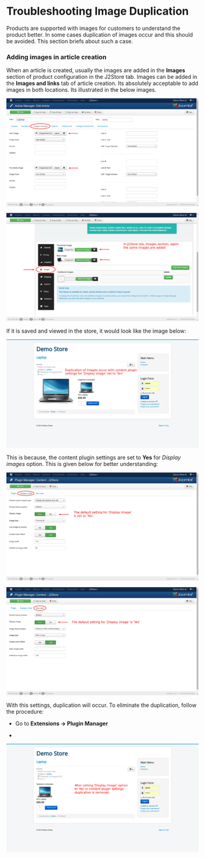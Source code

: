 # Troubleshooting Image Duplication

Products are supported with images for customers to understand the product better. In some cases duplication of images occur and this should be avoided. This section briefs about such a case.

### Adding images in article creation

When an article is created, usually the images are added in the **Images** section of product configuration in the J2Store tab. Images can be added in the **Images and links** tab of article creation. Its absolutely acceptable to add images in both locations. Its illustrated in the below images.

![](image-dup-1.png)

![](image-dup-2.png)

If it is saved and viewed in the store, it would look like the image below:

![](image-dup-store-2.png)

This is because, the content plugin settings are set to **Yes** for *Display images* option. This is given below for better understanding:

![](image-dup-3.png)

![](image-dup-4.png)

With this settings, duplication will occur. To eliminate the duplication, follow the procedure:

* Go to **Extensions -> Plugin Manager**

* 


![](image-dup-store-1.png)


























